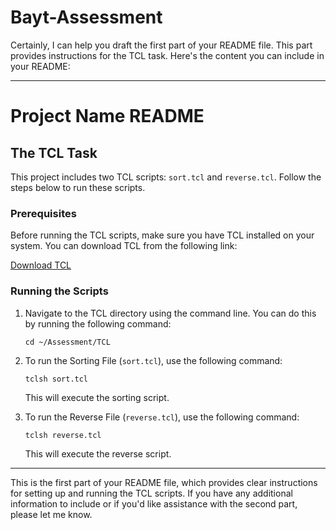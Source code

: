 # Bayt-Assessment

Certainly, I can help you draft the first part of your README file. This part provides instructions for the TCL task. Here's the content you can include in your README:

---

# Project Name README

## The TCL Task

This project includes two TCL scripts: `sort.tcl` and `reverse.tcl`. Follow the steps below to run these scripts.

### Prerequisites

Before running the TCL scripts, make sure you have TCL installed on your system. You can download TCL from the following link:

[Download TCL](https://www.activestate.com/products/tcl/)

### Running the Scripts

1. Navigate to the TCL directory using the command line. You can do this by running the following command:

   ```
   cd ~/Assessment/TCL
   ```

2. To run the Sorting File (`sort.tcl`), use the following command:

   ```
   tclsh sort.tcl
   ```

   This will execute the sorting script.

3. To run the Reverse File (`reverse.tcl`), use the following command:

   ```
   tclsh reverse.tcl
   ```

   This will execute the reverse script.

---

This is the first part of your README file, which provides clear instructions for setting up and running the TCL scripts. If you have any additional information to include or if you'd like assistance with the second part, please let me know.
